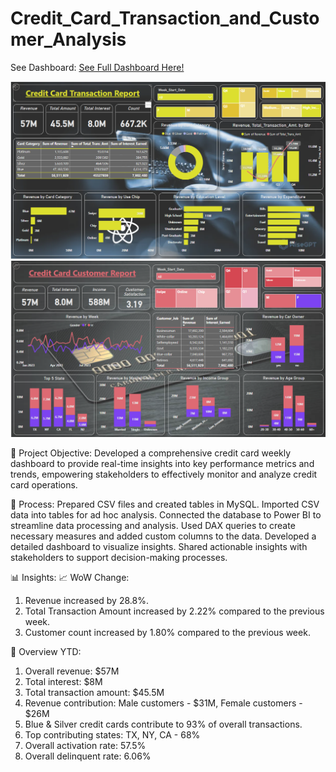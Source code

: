 # Credit_Card_Transaction_and_Customer_Analysis

See Dashboard: [See Full Dashboard Here!](https://app.powerbi.com/view?r=eyJrIjoiMjdkN2YzZTEtYThkNy00Mjk5LWJhMTItNGNhOWEyNzYxZjM0IiwidCI6ImRmODY3OWNkLWE4MGUtNDVkOC05OWFjLWM4M2VkN2ZmOTVhMCJ9)

![See Transaction Report](CC_Transaction_Report.png)
![See Customer Report](CC_Customer_Report.png)


🎯 Project Objective: 
Developed a comprehensive credit card weekly dashboard to provide real-time insights into key performance metrics and trends, 
empowering stakeholders to effectively monitor and analyze credit card operations.

🔧 Process:
Prepared CSV files and created tables in MySQL.
Imported CSV data into tables for ad hoc analysis.
Connected the database to Power BI to streamline data processing and analysis.
Used DAX queries to create necessary measures and added custom columns to the data.
Developed a detailed dashboard to visualize insights.
Shared actionable insights with stakeholders to support decision-making processes.

📊 Insights:
📈 WoW Change:
1. Revenue increased by 28.8%.
2. Total Transaction Amount increased by 2.22% compared to the previous week.
3. Customer count increased by 1.80% compared to the previous week.
 
📅 Overview YTD:
1. Overall revenue: $57M
2. Total interest: $8M
3. Total transaction amount: $45.5M
4. Revenue contribution: Male customers - $31M, Female customers - $26M
5. Blue & Silver credit cards contribute to 93% of overall transactions.
6. Top contributing states: TX, NY, CA - 68%
7. Overall activation rate: 57.5%
8. Overall delinquent rate: 6.06%

